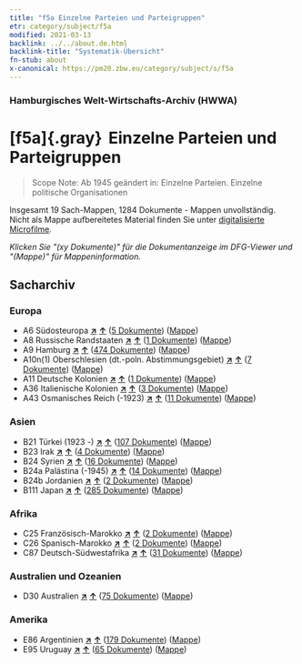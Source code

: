 ```yaml
---
title: "f5a Einzelne Parteien und Parteigruppen"
etr: category/subject/f5a
modified: 2021-03-13
backlink: ../../about.de.html
backlink-title: "Systematik-Übersicht"
fn-stub: about
x-canonical: https://pm20.zbw.eu/category/subject/s/f5a
---
```


### Hamburgisches Welt-Wirtschafts-Archiv (HWWA)
# [f5a]{.gray}&#8201; Einzelne Parteien und Parteigruppen&#160; 


> Scope Note: Ab 1945 geändert in: Einzelne Parteien. Einzelne politische Organisationen



Insgesamt 19 Sach-Mappen, 1284 Dokumente - Mappen unvollständig.
Nicht als Mappe aufbereitetes Material finden Sie unter [digitalisierte Microfilme](/film/h1_sh.de.html).

_Klicken Sie "(xy Dokumente)" für die Dokumentanzeige im DFG-Viewer und "(Mappe)" für Mappeninformation._

## Sacharchiv




### Europa

- A6 Südosteuropa [**&nearr;**](../../../geo/i/140900/about.de.html "Südosteuropa (alle Mappen)") [**&uarr;**](../../../geo/about.de.html#A6 "Ländersystematik") (<a href="https://pm20.zbw.eu/dfgview/sh/140900,144420" title="über: Südosteuropa : Einzelne Parteien und Parteigruppen" target="_blank">5 Dokumente</a>) ([Mappe](../../../../folder/sh/1409xx/140900/1444xx/144420/about.de.html))
- A8 Russische Randstaaten [**&nearr;**](../../../geo/i/140904/about.de.html "Russische Randstaaten (alle Mappen)") [**&uarr;**](../../../geo/about.de.html#A8 "Ländersystematik") (<a href="https://pm20.zbw.eu/dfgview/sh/140904,144420" title="über: Russische Randstaaten : Einzelne Parteien und Parteigruppen" target="_blank">1 Dokumente</a>) ([Mappe](../../../../folder/sh/1409xx/140904/1444xx/144420/about.de.html))
- A9 Hamburg [**&nearr;**](../../../geo/i/140905/about.de.html "Hamburg (alle Mappen)") [**&uarr;**](../../../geo/about.de.html#A9 "Ländersystematik") (<a href="https://pm20.zbw.eu/dfgview/sh/140905,144420" title="über: Hamburg : Einzelne Parteien und Parteigruppen" target="_blank">474 Dokumente</a>) ([Mappe](../../../../folder/sh/1409xx/140905/1444xx/144420/about.de.html))
- A10n(1) Oberschlesien (dt.-poln. Abstimmungsgebiet) [**&nearr;**](../../../geo/i/140948/about.de.html "Oberschlesien (dt.-poln. Abstimmungsgebiet) (alle Mappen)") [**&uarr;**](../../../geo/about.de.html#A10n(1) "Ländersystematik") (<a href="https://pm20.zbw.eu/dfgview/sh/140948,144420" title="über: Oberschlesien (dt.-poln. Abstimmungsgebiet) : Einzelne Parteien und Parteigruppen" target="_blank">7 Dokumente</a>) ([Mappe](../../../../folder/sh/1409xx/140948/1444xx/144420/about.de.html))
- A11 Deutsche Kolonien [**&nearr;**](../../../geo/i/140960/about.de.html "Deutsche Kolonien (alle Mappen)") [**&uarr;**](../../../geo/about.de.html#A11 "Ländersystematik") (<a href="https://pm20.zbw.eu/dfgview/sh/140960,144420" title="über: Deutsche Kolonien : Einzelne Parteien und Parteigruppen" target="_blank">1 Dokumente</a>) ([Mappe](../../../../folder/sh/1409xx/140960/1444xx/144420/about.de.html))
- A36 Italienische Kolonien [**&nearr;**](../../../geo/i/141012/about.de.html "Italienische Kolonien (alle Mappen)") [**&uarr;**](../../../geo/about.de.html#A36 "Ländersystematik") (<a href="https://pm20.zbw.eu/dfgview/sh/141012,144420" title="über: Italienische Kolonien : Einzelne Parteien und Parteigruppen" target="_blank">3 Dokumente</a>) ([Mappe](../../../../folder/sh/1410xx/141012/1444xx/144420/about.de.html))
- A43 Osmanisches Reich (-1923) [**&nearr;**](../../../geo/i/141034/about.de.html "Osmanisches Reich (-1923) (alle Mappen)") [**&uarr;**](../../../geo/about.de.html#A43 "Ländersystematik") (<a href="https://pm20.zbw.eu/dfgview/sh/141034,144420" title="über: Osmanisches Reich (-1923) : Einzelne Parteien und Parteigruppen" target="_blank">11 Dokumente</a>) ([Mappe](../../../../folder/sh/1410xx/141034/1444xx/144420/about.de.html))

### Asien

- B21 Türkei (1923 -) [**&nearr;**](../../../geo/i/141111/about.de.html "Türkei (1923 -) (alle Mappen)") [**&uarr;**](../../../geo/about.de.html#B21 "Ländersystematik") (<a href="https://pm20.zbw.eu/dfgview/sh/141111,144420" title="über: Türkei (1923 -) : Einzelne Parteien und Parteigruppen" target="_blank">107 Dokumente</a>) ([Mappe](../../../../folder/sh/1411xx/141111/1444xx/144420/about.de.html))
- B23 Irak [**&nearr;**](../../../geo/i/141113/about.de.html "Irak (alle Mappen)") [**&uarr;**](../../../geo/about.de.html#B23 "Ländersystematik") (<a href="https://pm20.zbw.eu/dfgview/sh/141113,144420" title="über: Irak : Einzelne Parteien und Parteigruppen" target="_blank">4 Dokumente</a>) ([Mappe](../../../../folder/sh/1411xx/141113/1444xx/144420/about.de.html))
- B24 Syrien [**&nearr;**](../../../geo/i/141114/about.de.html "Syrien (alle Mappen)") [**&uarr;**](../../../geo/about.de.html#B24 "Ländersystematik") (<a href="https://pm20.zbw.eu/dfgview/sh/141114,144420" title="über: Syrien : Einzelne Parteien und Parteigruppen" target="_blank">16 Dokumente</a>) ([Mappe](../../../../folder/sh/1411xx/141114/1444xx/144420/about.de.html))
- B24a Palästina (-1945) [**&nearr;**](../../../geo/i/141115/about.de.html "Palästina (-1945) (alle Mappen)") [**&uarr;**](../../../geo/about.de.html#B24a "Ländersystematik") (<a href="https://pm20.zbw.eu/dfgview/sh/141115,144420" title="über: Palästina (-1945) : Einzelne Parteien und Parteigruppen" target="_blank">14 Dokumente</a>) ([Mappe](../../../../folder/sh/1411xx/141115/1444xx/144420/about.de.html))
- B24b Jordanien [**&nearr;**](../../../geo/i/141116/about.de.html "Jordanien (alle Mappen)") [**&uarr;**](../../../geo/about.de.html#B24b "Ländersystematik") (<a href="https://pm20.zbw.eu/dfgview/sh/141116,144420" title="über: Jordanien : Einzelne Parteien und Parteigruppen" target="_blank">2 Dokumente</a>) ([Mappe](../../../../folder/sh/1411xx/141116/1444xx/144420/about.de.html))
- B111 Japan [**&nearr;**](../../../geo/i/141272/about.de.html "Japan (alle Mappen)") [**&uarr;**](../../../geo/about.de.html#B111 "Ländersystematik") (<a href="https://pm20.zbw.eu/dfgview/sh/141272,144420" title="über: Japan : Einzelne Parteien und Parteigruppen" target="_blank">285 Dokumente</a>) ([Mappe](../../../../folder/sh/1412xx/141272/1444xx/144420/about.de.html))

### Afrika

- C25 Französisch-Marokko [**&nearr;**](../../../geo/i/141358/about.de.html "Französisch-Marokko (alle Mappen)") [**&uarr;**](../../../geo/about.de.html#C25 "Ländersystematik") (<a href="https://pm20.zbw.eu/dfgview/sh/141358,144420" title="über: Französisch-Marokko : Einzelne Parteien und Parteigruppen" target="_blank">2 Dokumente</a>) ([Mappe](../../../../folder/sh/1413xx/141358/1444xx/144420/about.de.html))
- C26 Spanisch-Marokko [**&nearr;**](../../../geo/i/141359/about.de.html "Spanisch-Marokko (alle Mappen)") [**&uarr;**](../../../geo/about.de.html#C26 "Ländersystematik") (<a href="https://pm20.zbw.eu/dfgview/sh/141359,144420" title="über: Spanisch-Marokko : Einzelne Parteien und Parteigruppen" target="_blank">2 Dokumente</a>) ([Mappe](../../../../folder/sh/1413xx/141359/1444xx/144420/about.de.html))
- C87 Deutsch-Südwestafrika [**&nearr;**](../../../geo/i/141450/about.de.html "Deutsch-Südwestafrika (alle Mappen)") [**&uarr;**](../../../geo/about.de.html#C87 "Ländersystematik") (<a href="https://pm20.zbw.eu/dfgview/sh/141450,144420" title="über: Deutsch-Südwestafrika : Einzelne Parteien und Parteigruppen" target="_blank">31 Dokumente</a>) ([Mappe](../../../../folder/sh/1414xx/141450/1444xx/144420/about.de.html))

### Australien und Ozeanien

- D30 Australien [**&nearr;**](../../../geo/i/141621/about.de.html "Australien (alle Mappen)") [**&uarr;**](../../../geo/about.de.html#D30 "Ländersystematik") (<a href="https://pm20.zbw.eu/dfgview/sh/141621,144420" title="über: Australien : Einzelne Parteien und Parteigruppen" target="_blank">75 Dokumente</a>) ([Mappe](../../../../folder/sh/1416xx/141621/1444xx/144420/about.de.html))

### Amerika

- E86 Argentinien [**&nearr;**](../../../geo/i/141692/about.de.html "Argentinien (alle Mappen)") [**&uarr;**](../../../geo/about.de.html#E86 "Ländersystematik") (<a href="https://pm20.zbw.eu/dfgview/sh/141692,144420" title="über: Argentinien : Einzelne Parteien und Parteigruppen" target="_blank">179 Dokumente</a>) ([Mappe](../../../../folder/sh/1416xx/141692/1444xx/144420/about.de.html))
- E95 Uruguay [**&nearr;**](../../../geo/i/141695/about.de.html "Uruguay (alle Mappen)") [**&uarr;**](../../../geo/about.de.html#E95 "Ländersystematik") (<a href="https://pm20.zbw.eu/dfgview/sh/141695,144420" title="über: Uruguay : Einzelne Parteien und Parteigruppen" target="_blank">65 Dokumente</a>) ([Mappe](../../../../folder/sh/1416xx/141695/1444xx/144420/about.de.html))


